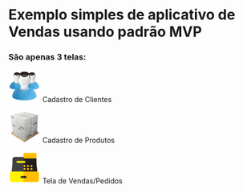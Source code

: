 # Exemplo simples de aplicativo de Vendas usando padrão MVP

### São apenas 3 telas:

![Clientes](https://github.com/daniloccosta/DelphiMVPInfoTec/blob/main/Imagens/clientes.png)
Cadastro de Clientes

![Produtos](https://github.com/daniloccosta/DelphiMVPInfoTec/blob/main/Imagens/produtos.png)
Cadastro de Produtos

![Vendas](https://github.com/daniloccosta/DelphiMVPInfoTec/blob/main/Imagens/vendas.png)
Tela de Vendas/Pedidos
